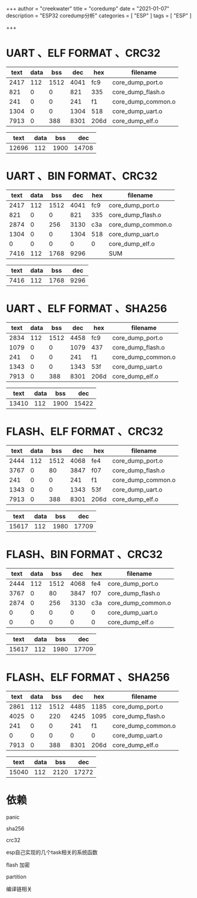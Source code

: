 +++
author = "creekwater"
title = "coredump"
date = "2021-01-07"
description = "ESP32 coredump分析"
categories = [
    "ESP"
]
tags = [
    "ESP"
]

+++

# UART 、ELF FORMAT 、CRC32

| text | data | bss  | dec  | hex  | filename           |
| ---- | ---- | ---- | ---- | ---- | ------------------ |
| 2417 | 112  | 1512 | 4041 | fc9  | core_dump_port.o   |
| 821  | 0    | 0    | 821  | 335  | core_dump_flash.o  |
| 241  | 0    | 0    | 241  | f1   | core_dump_common.o |
| 1304 | 0    | 0    | 1304 | 518  | core_dump_uart.o   |
| 7913 | 0    | 388  | 8301 | 206d | core_dump_elf.o    |

| text  | data | bss  | dec   |
| ----- | ---- | ---- | ----- |
| 12696 | 112  | 1900 | 14708 |

# UART 、BIN FORMAT、CRC32

| text | data | bss  | dec  | hex  | filename           |
| ---- | ---- | ---- | ---- | ---- | ------------------ |
| 2417 | 112  | 1512 | 4041 | fc9  | core_dump_port.o   |
| 821  | 0    | 0    | 821  | 335  | core_dump_flash.o  |
| 2874 | 0    | 256  | 3130 | c3a  | core_dump_common.o |
| 1304 | 0    | 0    | 1304 | 518  | core_dump_uart.o   |
| 0    | 0    | 0    | 0    | 0    | core_dump_elf.o    |
| 7416 | 112  | 1768 | 9296 |      | SUM                |

| text | data | bss  | dec  |
| ---- | ---- | ---- | ---- |
| 7416 | 112  | 1768 | 9296 |

# UART 、ELF FORMAT 、SHA256

| text | data | bss  | dec  | hex  | filename           |
| ---- | ---- | ---- | ---- | ---- | ------------------ |
| 2834 | 112  | 1512 | 4458 | fc9  | core_dump_port.o   |
| 1079 | 0    | 0    | 1079 | 437  | core_dump_flash.o  |
| 241  | 0    | 0    | 241  | f1   | core_dump_common.o |
| 1343 | 0    | 0    | 1343 | 53f  | core_dump_uart.o   |
| 7913 | 0    | 388  | 8301 | 206d | core_dump_elf.o    |

| text  | data | bss  | dec   |
| ----- | ---- | ---- | ----- |
| 13410 | 112  | 1900 | 15422 |

# FLASH、ELF FORMAT 、CRC32

| text | data | bss  | dec  | hex  | filename           |
| ---- | ---- | ---- | ---- | ---- | ------------------ |
| 2444 | 112  | 1512 | 4068 | fe4  | core_dump_port.o   |
| 3767 | 0    | 80   | 3847 | f07  | core_dump_flash.o  |
| 241  | 0    | 0    | 241  | f1   | core_dump_common.o |
| 1343 | 0    | 0    | 1343 | 53f  | core_dump_uart.o   |
| 7913 | 0    | 388  | 8301 | 206d | core_dump_elf.o    |

| text  | data | bss  | dec   |
| ----- | ---- | ---- | ----- |
| 15617 | 112  | 1980 | 17709 |

# FLASH、BIN FORMAT 、CRC32

| text | data | bss  | dec  | hex  | filename           |
| ---- | ---- | ---- | ---- | ---- | ------------------ |
| 2444 | 112  | 1512 | 4068 | fe4  | core_dump_port.o   |
| 3767 | 0    | 80   | 3847 | f07  | core_dump_flash.o  |
| 2874 | 0    | 256  | 3130 | c3a  | core_dump_common.o |
| 0    | 0    | 0    | 0    | 0    | core_dump_uart.o   |
| 0    | 0    | 0    | 0    | 0    | core_dump_elf.o    |

| text  | data | bss  | dec   |
| ----- | ---- | ---- | ----- |
| 15617 | 112  | 1980 | 17709 |

# FLASH、ELF FORMAT 、SHA256

| text | data | bss  | dec  | hex  | filename           |
| ---- | ---- | ---- | ---- | ---- | ------------------ |
| 2861 | 112  | 1512 | 4485 | 1185 | core_dump_port.o   |
| 4025 | 0    | 220  | 4245 | 1095 | core_dump_flash.o  |
| 241  | 0    | 0    | 241  | f1   | core_dump_common.o |
| 0    | 0    | 0    | 0    | 0    | core_dump_uart.o   |
| 7913 | 0    | 388  | 8301 | 206d | core_dump_elf.o    |

| text  | data | bss  | dec   |
| ----- | ---- | ---- | ----- |
| 15040 | 112  | 2120 | 17272 |

# 依赖

panic

sha256

crc32

esp自己实现的几个task相关的系统函数

flash 加密

partition

编译链相关